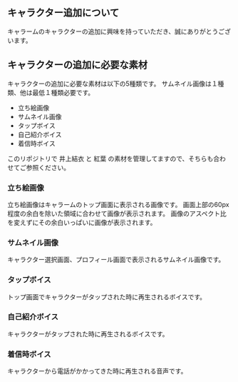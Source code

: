 ## キャラクター追加について

キャラームのキャラクターの追加に興味を持っていただき、誠にありがとうございます。

## キャラクターの追加に必要な素材

キャラクターの追加に必要な素材は以下の5種類です。
サムネイル画像は１種類、他は最低１種類必要です。

- 立ち絵画像
- サムネイル画像
- タップボイス
- 自己紹介ボイス
- 着信時ボイス

このリポジトリで 井上結衣 と 紅葉 の素材を管理してますので、そちらも合わせてご参照ください。

### 立ち絵画像

立ち絵画像はキャラームのトップ画面に表示される画像です。
画面上部の60px程度の余白を除いた領域に合わせて画像が表示されます。
画像のアスペクト比を変えずにその余白いっぱいに画像が表示されます。

### サムネイル画像

キャラクター選択画面、プロフィール画面で表示されるサムネイル画像です。

### タップボイス

トップ画面でキャラクターがタップされた時に再生されるボイスです。

### 自己紹介ボイス

キャラクターがタップされた時に再生されるボイスです。

### 着信時ボイス

キャラクターから電話がかかってきた時に再生される音声です。

